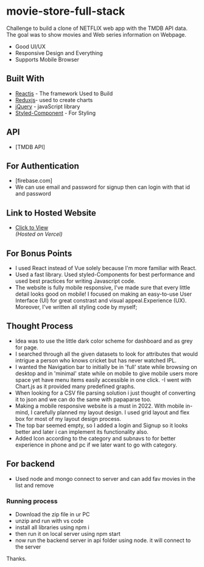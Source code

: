# movie-store-full-stack

Challenge to build a clone of NETFLIX web app with the TMDB API data. The goal was to show movies and Web series information on Webpage.

  - Good UI/UX 
  - Responsive Design and Everything
  - Supports Mobile Browser

## Built With
  - [Reactjs](https://reactjs.org/) - The framework Used to Build
  - [Reduxjs](https://redux.js.org/ )- used to create charts
  - [jQuery](http://jquery.com) - javaScript library
  - [Styled-Component](https://styled-components.com/) - For Styling

## API
  - [TMDB API]  
  
## For Authentication
  - [firebase.com]
  - We can use email and password for signup then can login with that id and password
  
## Link to Hosted Website
  - [Click to View](https://movie-store-umber.vercel.app/)  
  *(Hosted on Vercel)*

## For Bonus Points
  - I used React instead of Vue solely because I'm more familiar with React.
  - Used a fast library. Used styled-Components for best performance and used best practices for writing Javascript code. 
  - The website is fully mobile responsive, I've made sure that every little detail looks good on mobile! I focused on making an easy-to-use User Interface (UI) for great constrast and visual appeal.Experience (UX). Moreover, I've written all styling code by myself;
  
  
## Thought Process
  - Idea was to use the little dark color scheme  for dashboard and as grey for page.
  - I searched through all the given datasets to look for attributes that would intrigue a person who knows cricket but has never watched IPL. 
  - I wanted the Navigation bar to initially be in 'full' state while browsing on desktop and in 'minimal' state while on mobile to give mobile users more space yet       have menu items easily accessible in one click.
  -I went with Chart.js as it provided many predefined graphs.
  - When looking for a CSV file parsing solution i just thought of converting it to json and we can do the same with papaparse too.
  - Making a mobile responsive website is a must in 2022. With mobile in-mind, I carefully planned my layout design. I used grid layout and flex box for most of my         layout design process.
  - The top bar seemed empty, so I added a login and Signup so it looks better and later i can implement its functionality also.
  - Added Icon according to the category and subnavs to for better experience in phone and pc if we later want to go with category.
  
  ## For backend
  - Used node and mongo connect to server and can add fav movies in the list and remove
  
  ### Running process
   - Download the zip file in ur PC
   - unzip and run with vs code
   - install all libraries using  npm i
   - then run it on local server using npm start
   - now run the backend server in api folder using node.  it will connect to the server
   
   Thanks.


